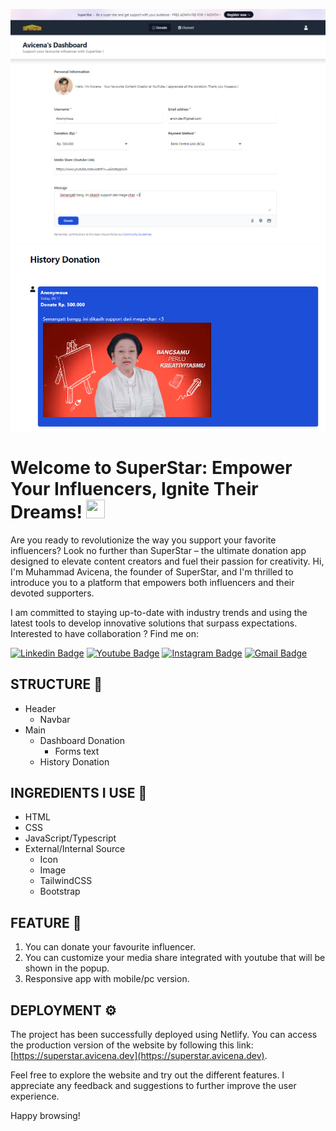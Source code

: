 ![header](assets/image.png)
![donation](assets/donation.png)

<h1 align="left">Welcome to SuperStar: Empower Your Influencers, Ignite Their Dreams! <img src="https://raw.githubusercontent.com/muhammad-avicena/profile/master/wave.gif" width="30px" height="30px" /> </h1>

Are you ready to revolutionize the way you support your favorite influencers? Look no further than SuperStar – the ultimate donation app designed to elevate content creators and fuel their passion for creativity. Hi, I'm Muhammad Avicena, the founder of SuperStar, and I'm thrilled to introduce you to a platform that empowers both influencers and their devoted supporters.

I am committed to staying up-to-date with industry trends and using the latest tools to develop innovative solutions that surpass expectations.
Interested to have collaboration ? Find me on:

[![Linkedin Badge](https://img.shields.io/badge/-Muhammad_Avicena-blue?style=flat-square&logo=Linkedin&logoColor=white)](https://www.linkedin.com/in/muhammad-avicena/)
[![Youtube Badge](https://img.shields.io/badge/-Muhammad_Avicena-darkred?style=flat-square&logo=youtube&logoColor=white)](https://www.youtube.com/@MuhammadAvicena)
[![Instagram Badge](https://img.shields.io/badge/-ryuhideaki.dev-purple?style=flat-square&logo=instagram&logoColor=white)](https://www.instagram.com/ryuhideaki.dev/)
[![Gmail Badge](https://img.shields.io/badge/-cenarahmant.dev@gmail.com-c14438?style=flat-square&logo=Gmail&logoColor=white)](mailto:cenarahmant.dev@gmail.com)

## STRUCTURE 📰

- Header
  - Navbar
- Main
  - Dashboard Donation
    - Forms text
  - History Donation 

## INGREDIENTS I USE 📜
- HTML
- CSS
- JavaScript/Typescript
- External/Internal Source
  - Icon
  - Image
  - TailwindCSS
  - Bootstrap

## FEATURE 📰

1. You can donate your favourite influencer.
2. You can customize your media share integrated with youtube that will be shown in the popup.
3. Responsive app with mobile/pc version.


## DEPLOYMENT ⚙️

The project has been successfully deployed using Netlify. You can access the production version of the website by following this link: [https://superstar.avicena.dev](https://superstar.avicena.dev).

Feel free to explore the website and try out the different features. I appreciate any feedback and suggestions to further improve the user experience.

Happy browsing!
